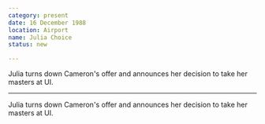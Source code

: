 ```yaml
---
category: present
date: 16 December 1988
location: Airport
name: Julia Choice
status: new

---
```

Julia turns down Cameron's offer and announces her decision to take her masters at UI.

------

Julia turns down Cameron's offer and announces her decision to take her masters at UI.  
